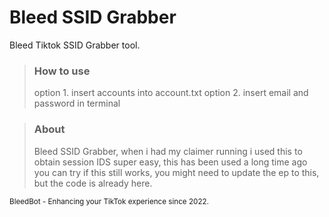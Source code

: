 # Bleed SSID Grabber
Bleed Tiktok SSID Grabber tool.

> ### How to use
> option 1. insert accounts into account.txt
> option 2. insert email and password in terminal

> ### About
> Bleed SSID Grabber, when i had my claimer running i used this to obtain session IDS super easy, this has been used a long time ago
> you can try if this still works, you might need to update the ep to this, but the code is already here.

<sub> BleedBot - Enhancing your TikTok experience since 2022.</sub>
